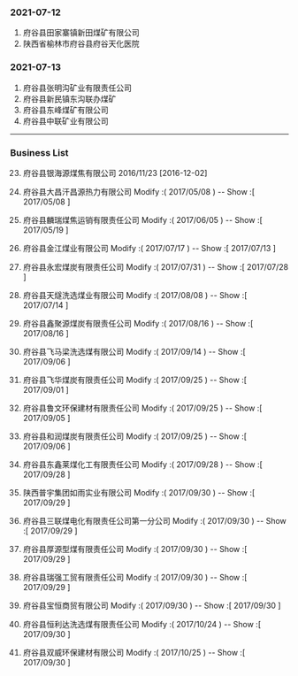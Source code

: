 ### 2021-07-12
1. 府谷县田家寨镇新田煤矿有限公司
2. 陕西省榆林市府谷县府谷天化医院

### 2021-07-13
1. 府谷县张明沟矿业有限责任公司
2. 府谷县新民镇东沟联办煤矿
3. 府谷县东峰煤矿有限公司
4. 府谷县中联矿业有限公司


------

### Business List

23. 府谷县银海源煤焦有限公司   2016/11/23 [2016-12-02]

24. 府谷县大昌汗昌源热力有限公司  Modify :( 2017/05/08 ) -- Show :[ 2017/05/08 ]
 
25. 府谷县麟瑞煤焦运销有限责任公司  Modify :( 2017/06/05 ) -- Show :[ 2017/05/19 ]

26. 府谷县金江煤业有限公司  Modify :( 2017/07/17 ) -- Show :[ 2017/07/13 ]

27. 府谷县永宏煤炭有限责任公司  Modify :( 2017/07/31 ) -- Show :[ 2017/07/28 ]

28. 府谷县天燧洗选煤业有限公司  Modify :( 2017/08/08 ) -- Show :[ 2017/07/14 ]

29. 府谷县鑫聚源煤炭有限责任公司  Modify :( 2017/08/16 ) -- Show :[ 2017/08/16 ]

30. 府谷县飞马梁洗选煤有限公司  Modify :( 2017/09/14 ) -- Show :[ 2017/09/06 ]

31. 府谷县飞华煤炭有限责任公司  Modify :( 2017/09/25 ) -- Show :[ 2017/09/01 ]

32. 府谷县鲁文环保建材有限责任公司  Modify :( 2017/09/25 ) -- Show :[ 2017/09/05 ]

33. 府谷县和润煤炭有限责任公司  Modify :( 2017/09/25 ) -- Show :[ 2017/09/06 ]

34. 府谷县东鑫莱煤化工有限责任公司  Modify :( 2017/09/28 ) -- Show :[ 2017/09/28 ]

35. 陕西普宇集团如雨实业有限公司  Modify :( 2017/09/30 ) -- Show :[ 2017/09/29 ]
 
36. 府谷县三联煤电化有限责任公司第一分公司  Modify :( 2017/09/30 ) -- Show :[ 2017/09/29 ]

37. 府谷县厚源型煤有限责任公司  Modify :( 2017/09/30 ) -- Show :[ 2017/09/29 ]
 
38. 府谷县瑞强工贸有限责任公司  Modify :( 2017/09/30 ) -- Show :[ 2017/09/29 ]
  
39. 府谷县宝恒商贸有限公司  Modify :( 2017/09/30 ) -- Show :[ 2017/09/30 ]

40. 府谷县恒利达洗选煤有限责任公司  Modify :( 2017/10/24 ) -- Show :[ 2017/09/30 ]
   
41. 府谷县双威环保建材有限公司  Modify :( 2017/10/25 ) -- Show :[ 2017/09/30 ]
